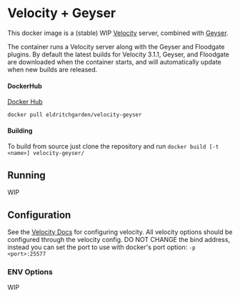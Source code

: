 # Velocity + Geyser
This docker image is a (stable) WIP [Velocity](https://velocitypowered.com/)
server, combined with [Geyser](https://geysermc.org/).

The container runs a Velocity server along with the Geyser and Floodgate plugins.
By default the latest builds for Velocity 3.1.1, Geyser, and Floodgate are
downloaded when the container starts, and will automatically update when
new builds are released.

#### DockerHub
[Docker Hub](https://hub.docker.com/repository/docker/eldritchgarden/velocity-geyser)

`docker pull eldritchgarden/velocity-geyser`

#### Building
To build from source just clone the repository and run
`docker build [-t <name>] velocity-geyser/`

## Running
WIP

## Configuration
See the [Velocity Docs](https://velocitypowered.com/wiki/users/configuration/)
for configuring velocity. All velocity options should be configured through the
velocity config. DO NOT CHANGE the bind address, instead you can
set the port to use with docker's port option: `-p <port>:25577`

### ENV Options
WIP
